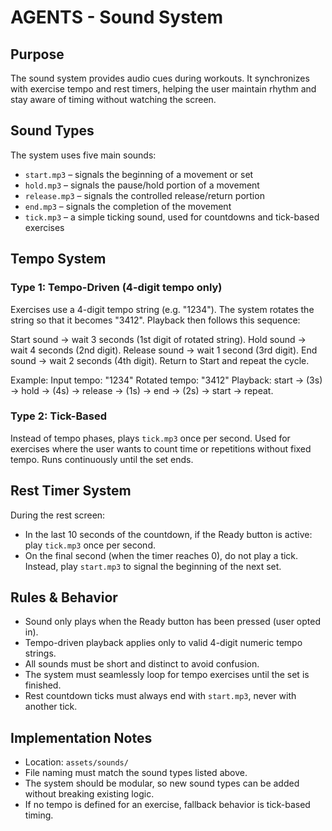 # AGENTS - Sound System

## Purpose
The sound system provides audio cues during workouts. It synchronizes with exercise tempo and rest timers, helping the user maintain rhythm and stay aware of timing without watching the screen.

## Sound Types
The system uses five main sounds:
- `start.mp3` – signals the beginning of a movement or set
- `hold.mp3` – signals the pause/hold portion of a movement
- `release.mp3` – signals the controlled release/return portion
- `end.mp3` – signals the completion of the movement
- `tick.mp3` – a simple ticking sound, used for countdowns and tick-based exercises

## Tempo System
### Type 1: Tempo-Driven (4-digit tempo only)
Exercises use a 4-digit tempo string (e.g. "1234"). The system rotates the string so that it becomes "3412". Playback then follows this sequence:

Start sound → wait 3 seconds (1st digit of rotated string).
Hold sound → wait 4 seconds (2nd digit).
Release sound → wait 1 second (3rd digit).
End sound → wait 2 seconds (4th digit).
Return to Start and repeat the cycle.

Example:
Input tempo: "1234"
Rotated tempo: "3412"
Playback: start → (3s) → hold → (4s) → release → (1s) → end → (2s) → start → repeat.

### Type 2: Tick-Based
Instead of tempo phases, plays `tick.mp3` once per second. Used for exercises where the user wants to count time or repetitions without fixed tempo. Runs continuously until the set ends.

## Rest Timer System
During the rest screen:
- In the last 10 seconds of the countdown, if the Ready button is active: play `tick.mp3` once per second.
- On the final second (when the timer reaches 0), do not play a tick. Instead, play `start.mp3` to signal the beginning of the next set.

## Rules & Behavior
- Sound only plays when the Ready button has been pressed (user opted in).
- Tempo-driven playback applies only to valid 4-digit numeric tempo strings.
- All sounds must be short and distinct to avoid confusion.
- The system must seamlessly loop for tempo exercises until the set is finished.
- Rest countdown ticks must always end with `start.mp3`, never with another tick.

## Implementation Notes
- Location: `assets/sounds/`
- File naming must match the sound types listed above.
- The system should be modular, so new sound types can be added without breaking existing logic.
- If no tempo is defined for an exercise, fallback behavior is tick-based timing.
